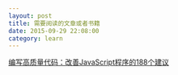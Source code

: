 ```yaml
---
layout: post
title: 需要阅读的文章或者书籍
date: 2015-09-29 22:08:00
category: learn
---
```


[编写高质量代码：改善JavaScript程序的188个建议](http://book.2cto.com/201211/9239.html)   
